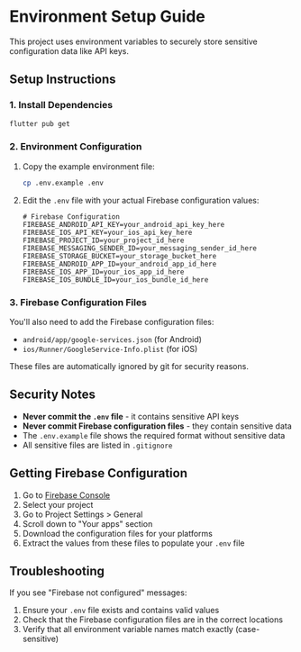 # Environment Setup Guide

This project uses environment variables to securely store sensitive configuration data like API keys.

## Setup Instructions

### 1. Install Dependencies
```bash
flutter pub get
```

### 2. Environment Configuration
1. Copy the example environment file:
   ```bash
   cp .env.example .env
   ```

2. Edit the `.env` file with your actual Firebase configuration values:
   ```env
   # Firebase Configuration
   FIREBASE_ANDROID_API_KEY=your_android_api_key_here
   FIREBASE_IOS_API_KEY=your_ios_api_key_here
   FIREBASE_PROJECT_ID=your_project_id_here
   FIREBASE_MESSAGING_SENDER_ID=your_messaging_sender_id_here
   FIREBASE_STORAGE_BUCKET=your_storage_bucket_here
   FIREBASE_ANDROID_APP_ID=your_android_app_id_here
   FIREBASE_IOS_APP_ID=your_ios_app_id_here
   FIREBASE_IOS_BUNDLE_ID=your_ios_bundle_id_here
   ```

### 3. Firebase Configuration Files
You'll also need to add the Firebase configuration files:
- `android/app/google-services.json` (for Android)
- `ios/Runner/GoogleService-Info.plist` (for iOS)

These files are automatically ignored by git for security reasons.

## Security Notes

- **Never commit the `.env` file** - it contains sensitive API keys
- **Never commit Firebase configuration files** - they contain sensitive data
- The `.env.example` file shows the required format without sensitive data
- All sensitive files are listed in `.gitignore`

## Getting Firebase Configuration

1. Go to [Firebase Console](https://console.firebase.google.com/)
2. Select your project
3. Go to Project Settings > General
4. Scroll down to "Your apps" section
5. Download the configuration files for your platforms
6. Extract the values from these files to populate your `.env` file

## Troubleshooting

If you see "Firebase not configured" messages:
1. Ensure your `.env` file exists and contains valid values
2. Check that the Firebase configuration files are in the correct locations
3. Verify that all environment variable names match exactly (case-sensitive)
